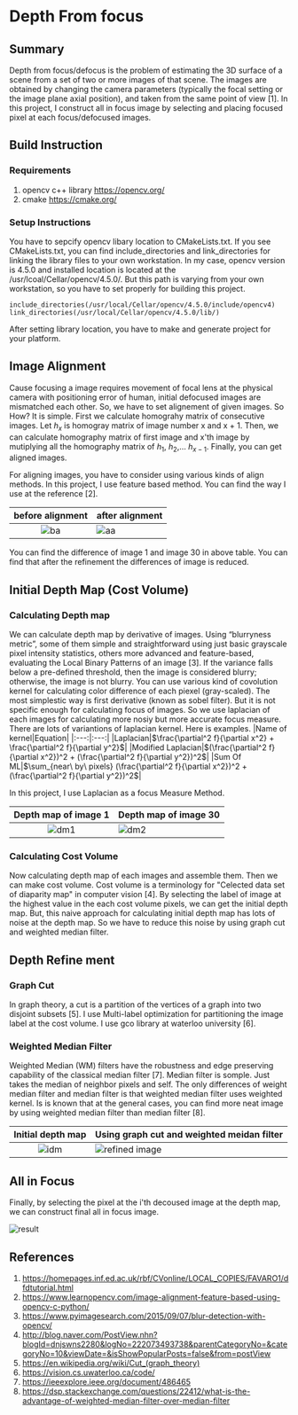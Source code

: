 # Depth From focus
## Summary
Depth from focus/defocus is the problem of estimating the 3D surface of a scene from a set of two or more images of that scene. The images are obtained by changing the camera parameters (typically the focal setting or the image plane axial position), and taken from the same point of view [1]. In this project, I construct all in focus image by selecting and placing focused pixel at each focus/defocused images. 
## Build Instruction
### Requirements
1. opencv c++ library https://opencv.org/
2. cmake https://cmake.org/

### Setup Instructions
You have to sepcify opencv libary location to CMakeLists.txt.  If you see CMakeLists.txt, you can find include_directories and link_directories for linking the library files to your own workstation. In my case, opencv version is 4.5.0 and installed location is located at the /usr/lcoal/Cellar/opencv/4.5.0/. But this path is varying from your own workstation, so you have to set properly for building this project.

```
include_directories(/usr/local/Cellar/opencv/4.5.0/include/opencv4)
link_directories(/usr/local/Cellar/opencv/4.5.0/lib/)
```

After setting library location, you have to make and generate project for your platform.

## Image Alignment
Cause focusing a image requires movement of focal lens at the physical camera with positioning error of human, initial defocused images are mismatched each other. So, we have to set alignement of given images. So How? It is simple. First we calculate homograhy matrix of consecutive images. Let $h_x$ is homogray matrix of image number x and x + 1. Then, we can calculate homography matrix of first image and x'th image by mutiplying all the homography matrix of $h_1$, $h_2$,... $h_{x-1}$. Finally, you can get aligned images. 

For aligning images, you have to consider using various kinds of align methods. In this project, I use feature based method. You can find the way I use at the reference [2]. 

|before alignment|after alignment|
|:---:|:---|
|![ba](https://raw.githubusercontent.com/ahn9807/Depth-from-focus/master/result/before%20alignment.png)   | ![aa](https://raw.githubusercontent.com/ahn9807/Depth-from-focus/master/result/after%20alignment.png)   |

You can find the difference of image 1 and image 30 in above table. You can find that after the refinement the differences of image is reduced.

## Initial Depth Map (Cost Volume)
### Calculating Depth map
We can calculate depth map by derivative of images. Using “blurryness metric”, some of them simple and straightforward using just basic grayscale pixel intensity statistics, others more advanced and feature-based, evaluating the Local Binary Patterns of an image [3]. If the variance falls below a pre-defined threshold, then the image is considered blurry; otherwise, the image is not blurry. You can use various kind of covolution kernel for calculating color difference of each piexel (gray-scaled). The most simplestic way is first derivative (known as sobel filter). But it is not specific enough for calculating focus of images. So we use laplacian of each images for calculating more nosiy but more accurate focus measure. There are lots of variantions of laplacian kernel. Here is examples. 
|Name of kernel|Equation|
|:---:|:---:|
|Laplacian|$\frac{\partial^2 f}{\partial x^2} + \frac{\partial^2 f}{\partial y^2}$|
|Modified Laplacian|$(\frac{\partial^2 f}{\partial x^2})^2 + (\frac{\partial^2 f}{\partial y^2})^2$|
|Sum Of ML|$\sum_{near\ by\ pixels} (\frac{\partial^2 f}{\partial x^2})^2 + (\frac{\partial^2 f}{\partial y^2})^2$|

In this project, I use Laplacian as a focus Measure Method. 

|Depth map of image 1|Depth map of image 30|
|:---:|:---|
|![dm1](https://raw.githubusercontent.com/ahn9807/Depth-from-focus/master/result/cost%20volume%201.png)   | ![dm2](https://raw.githubusercontent.com/ahn9807/Depth-from-focus/master/result/cost%20volume%2030.png)   |

### Calculating Cost Volume
Now calculating depth map of each images and assemble them. Then we can make cost volume. Cost volume is a terminology for "Celected data set of diaparity map" in computer vision [4]. By selecting the label of image at the highest value in the each cost volume pixels, we can get the initial depth map. But, this naive approach for calculating initial depth map has lots of noise at the depth map. So we have to reduce this noise by using graph cut and weighted median filter.

## Depth Refine ment
### Graph Cut
In graph theory, a cut is a partition of the vertices of a graph into two disjoint subsets [5]. I use  Multi-label optimization for partitioning the image label at the cost volume. I use gco library at waterloo university [6].
### Weighted Median Filter
Weighted Median (WM) filters have the robustness and edge preserving capability of the classical median filter [7]. Median filter is somple. Just takes the median of neighbor pixels and self. The only differences of weight median filter and median filter is that weighted median filter uses weighted kernel. Is is known that at the general cases, you can find more neat image by using weighted median filter than median filter [8]. 

|Initial depth map|Using graph cut and weighted meidan filter|
|:---:|:---|
|![idm](https://raw.githubusercontent.com/ahn9807/Depth-from-focus/master/result/initial%20depth%20map.png)   | ![refined image](https://raw.githubusercontent.com/ahn9807/Depth-from-focus/master/result/after%20refinement.png)   |

## All in Focus
Finally, by selecting the pixel at the i'th decoused image at the depth map, we can construct final all in focus image. 

![result](https://raw.githubusercontent.com/ahn9807/Depth-from-focus/master/result/result.png)

## References
1. https://homepages.inf.ed.ac.uk/rbf/CVonline/LOCAL_COPIES/FAVARO1/dfdtutorial.html
2. https://www.learnopencv.com/image-alignment-feature-based-using-opencv-c-python/
3. https://www.pyimagesearch.com/2015/09/07/blur-detection-with-opencv/
4. http://blog.naver.com/PostView.nhn?blogId=dnjswns2280&logNo=222073493738&parentCategoryNo=&categoryNo=10&viewDate=&isShowPopularPosts=false&from=postView
5. https://en.wikipedia.org/wiki/Cut_(graph_theory)
6. https://vision.cs.uwaterloo.ca/code/
7. https://ieeexplore.ieee.org/document/486465
8. https://dsp.stackexchange.com/questions/22412/what-is-the-advantage-of-weighted-median-filter-over-median-filter
